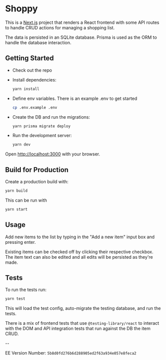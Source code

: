 # Shoppy

This is a [Next.js](https://nextjs.org/) project that renders a React frontend with some API routes to handle CRUD actions for managing a shopping list.

The data is persisted in an SQLite database. Prisma is used as the ORM to handle the database interaction.

## Getting Started

- Check out the repo
- Install dependencies:

  ```bash
  yarn install
  ```

- Define env variables. There is an example .env to get started

  ```bash
  cp .env.example .env
  ```

- Create the DB and run the migrations:

  ```bash
  yarn prisma migrate deploy
  ```

- Run the development server:

  ```bash
  yarn dev
  ```

Open [http://localhost:3000](http://localhost:3000) with your browser.

## Build for Production

Create a production build with:

```bash
yarn build
```

This can be run with

```bash
yarn start
```

## Usage

Add new items to the list by typing in the "Add a new item" input box and pressing enter.

Existing items can be checked off by clicking their respective checkbox. The item text can also be edited and all edits will be persisted as they're made.

## Tests

To run the tests run:

```bash
yarn test
```

This will load the test config, auto-migrate the testing database, and run the tests.

There is a mix of frontend tests that use `@testing-library/react` to interact with the DOM and API integration tests that run against the DB the item CRUD.

--

EE Version Number: `5b8d0fd276b6d288905ed2f63a934e057e8feca2`
